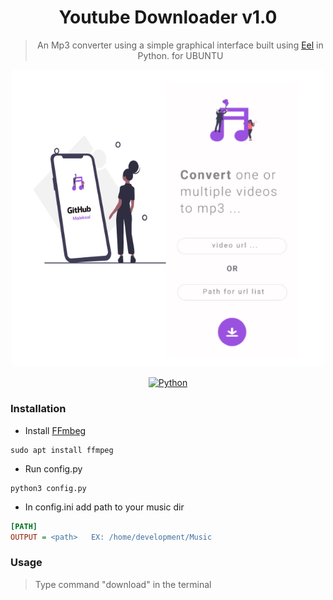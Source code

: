 <h1 align="center">Youtube Downloader v1.0</h1>

> <p align="center">An Mp3 converter using a simple graphical interface built using <a href="https://github.com/ChrisKnott/Eel">Eel</a> in Python. for UBUNTU</p>

<p align="center">
    <img src="https://github.com/maleksal/youtube-downloader/blob/master/Dribbble Shot (23).png" alt="Empty interface" width="500">
</p>
 
<p align="center">
<a href="https://www.python.org/downloads/release/python-360">
 <img src="https://img.shields.io/badge/python-3.6-blue.svg" alt="Python"></a>

</p>
 
 
### Installation

* Install [FFmbeg](https://ffmpeg.org/)
``` Terminal
sudo apt install ffmpeg
```

* Run config.py 
```terminal
python3 config.py
```

* In config.ini add path to your music dir
```ini
[PATH] 
OUTPUT = <path>   EX: /home/development/Music

```


### Usage 

> Type command  "download" in the terminal
